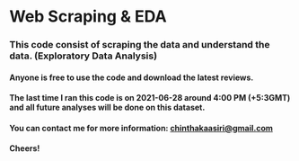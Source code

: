# Web Scraping & EDA
### This code consist of scraping the data and understand the data. (Exploratory Data Analysis) 
#### Anyone is free to use the code and download the latest reviews. 
#### The last time I ran this code is on 2021-06-28 around 4:00 PM (+5:3GMT) and all future analyses will be done on this dataset. 
#### You can contact me for more information: chinthakaasiri@gmail.com
#### Cheers!
